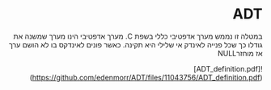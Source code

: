 <div dir="rtl" lang="he">

# ADT
במטלה זו נממש מערך אדפטיבי כללי בשפת C. 
מערך אדפטיבי הינו מערך שמשנה את גודלו כך שכל פנייה לאינדק אי שלילי היא תקינה. כאשר פונים לאינדקס בו לא הושם ערך אז מוחזרNULL

  
  
  ![ADT_definition.pdf]
  (https://github.com/edenmorr/ADT/files/11043756/ADT_definition.pdf)


</div>


